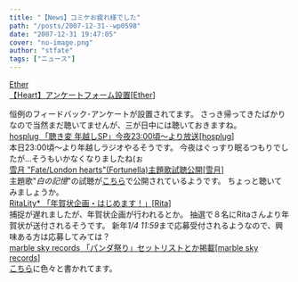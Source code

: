 ```yaml
---
title: "【News】コミケお疲れ様でした"
path: "/posts/2007-12-31--wp0598"
date: "2007-12-31 19:47:05"
cover: "no-image.png"
author: "stfate"
tags: ["ニュース"]
---
```


<style type="text/css">
<!--
p {white-space: pre-wrap};
-->
</style>

<a class="topics" href="http://www.ether-music.com/" target="_blank">Ether 【Heart】アンケートフォーム設置</a><span class="junre">[<a href="http://www.ether-music.com/" target="_blank">Ether</a>]</span>
<div class="news">恒例のフィードバック･アンケートが設置されてます。
さっき帰ってきたばかりなので当然まだ聴いてませんが、三が日中には聴いておきますね。</div>
<a class="topics" href="http://www.hosplug.com/index.html" target="_blank">hosplug 「聴き変 年越しSP」今夜23:00頃～より放送</a><span class="junre">[<a href="http://www.hosplug.com/index.html" target="_blank">hosplug</a>]</span>
<div class="news">本日23:00頃～より年越しラジオやるそうです。
今夜はぐっすり眠るつもりでしたが…そうもいかなくなりましたね(ぉ</div>
<a class="topics" href="http://aonokioku.sakura.ne.jp/setsugetsu/" target="_blank">雪月 "Fate/London hearts"(Fortunella)主題歌試聴公開</a><span class="junre">[<a href="http://aonokioku.sakura.ne.jp/setsugetsu/" target="_blank">雪月</a>]</span>
<div class="news">主題歌"<em>白の記憶</em>"の試聴が<a href="http://fortunella.jpn.org/" target="_blank">こちら</a>で公開されているようです。
ちょっと聴いてみましょうか。</div>
<a class="topics" href="http://ritarita.jugem.jp/" target="_blank">RitaLity* 「年賀状企画・はじめます！」</a><span class="junre">[<a href="http://ritarita.jp/" target="_blank">Rita</a>]</span>
<div class="news">捕捉が遅れましたが、年賀状企画が行われるとか。
抽選で８名にRitaさんより年賀状が送付されるそうです。
新年<em>1/4 11:59</em>まで応募受付されるようなので、興味ある方は応募してみては？</div>
<a class="topics" href="http://www.marbleskyrecords.com/" target="_blank">marble sky records 「パンダ祭り」セットリストとか掲載</a><span class="junre">[<a href="http://www.marbleskyrecords.com/" target="_blank">marble sky records</a>]</span>
<div class="news"><a href="http://www.marbleskyrecords.com/live/1/" target="_blank">こちら</a>に色々と書かれてます。</div>
